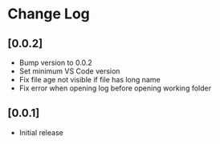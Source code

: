 # Change Log

## [0.0.2]

- Bump version to 0.0.2
- Set minimum VS Code version
- Fix file age not visible if file has long name
- Fix error when opening log before opening working folder

## [0.0.1]

- Initial release